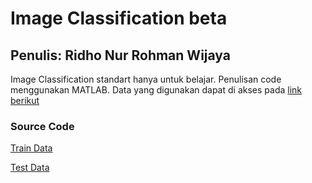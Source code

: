 # Image Classification beta
## Penulis: Ridho Nur Rohman Wijaya
Image Classification standart hanya untuk belajar. Penulisan code menggunakan MATLAB. Data yang digunakan dapat di akses pada [link berikut](https://drive.google.com/drive/folders/1RT8OKTI2CfdmB755CW0N-JFZQa8mBaDU?usp=sharing)

### Source Code
[Train Data](https://github.com/RinRoya/Image-Classification-beta/blob/main/ProductDetection50ImageTrain.m)

[Test Data](https://github.com/RinRoya/Image-Classification-beta/blob/main/ProductDetection50ImageTest.m)
